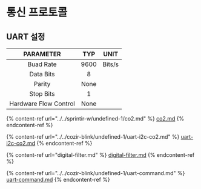 # 통신 프로토콜

## UART 설정

|       PARAMETER       |  TYP |  UNIT  |
| :-------------------: | :--: | :----: |
|       Buad Rate       | 9600 | Bits/s |
|       Data Bits       |   8  |        |
|         Parity        | None |        |
|       Stop Bits       |   1  |        |
| Hardware Flow Control | None |        |

{% content-ref url="../../sprintir-w/undefined-1/co2.md" %}
[co2.md](../../sprintir-w/undefined-1/co2.md)
{% endcontent-ref %}

{% content-ref url="../../cozir-blink/undefined-1/uart-i2c-co2.md" %}
[uart-i2c-co2.md](../../cozir-blink/undefined-1/uart-i2c-co2.md)
{% endcontent-ref %}

{% content-ref url="digital-filter.md" %}
[digital-filter.md](digital-filter.md)
{% endcontent-ref %}

{% content-ref url="../../cozir-blink/undefined-1/uart-command.md" %}
[uart-command.md](../../cozir-blink/undefined-1/uart-command.md)
{% endcontent-ref %}
